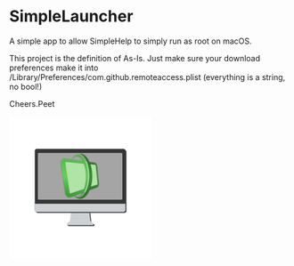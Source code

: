 # SimpleLauncher
A simple app to allow SimpleHelp to simply run as root on macOS.

This project is the definition of As-Is. Just make sure your download preferences make it into /Library/Preferences/com.github.remoteaccess.plist (everything is a string, no bool!)

Cheers.Peet

![SimpleLauncher Logo](https://raw.githubusercontent.com/peetinc/SimpleLauncher/master/Code/icon/icon.png)
